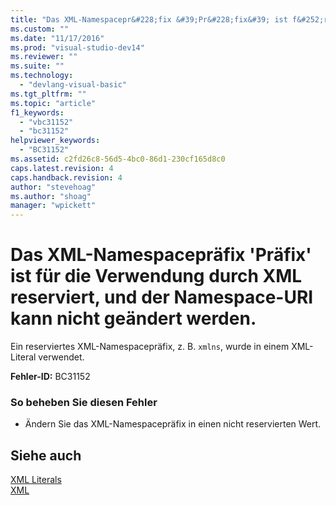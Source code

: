 ```yaml
---
title: "Das XML-Namespacepr&#228;fix &#39;Pr&#228;fix&#39; ist f&#252;r die Verwendung durch XML reserviert, und der Namespace-URI kann nicht ge&#228;ndert werden. | Microsoft Docs"
ms.custom: ""
ms.date: "11/17/2016"
ms.prod: "visual-studio-dev14"
ms.reviewer: ""
ms.suite: ""
ms.technology: 
  - "devlang-visual-basic"
ms.tgt_pltfrm: ""
ms.topic: "article"
f1_keywords: 
  - "vbc31152"
  - "bc31152"
helpviewer_keywords: 
  - "BC31152"
ms.assetid: c2fd26c8-56d5-4bc0-86d1-230cf165d8c0
caps.latest.revision: 4
caps.handback.revision: 4
author: "stevehoag"
ms.author: "shoag"
manager: "wpickett"
---
```

# Das XML-Namespacepr&#228;fix &#39;Pr&#228;fix&#39; ist f&#252;r die Verwendung durch XML reserviert, und der Namespace-URI kann nicht ge&#228;ndert werden.
Ein reserviertes XML\-Namespacepräfix, z. B. `xmlns`, wurde in einem XML\-Literal verwendet.  
  
 **Fehler\-ID:** BC31152  
  
### So beheben Sie diesen Fehler  
  
-   Ändern Sie das XML\-Namespacepräfix in einen nicht reservierten Wert.  
  
## Siehe auch  
 [XML Literals](../../visual-basic/language-reference/xml-literals/index.md)   
 [XML](../../visual-basic/programming-guide/language-features/xml/index.md)